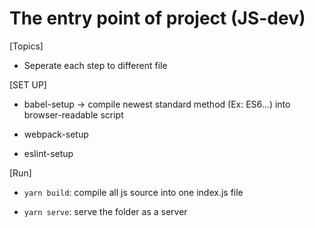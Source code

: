 # The entry point of project (JS-dev)

[Topics]
- Seperate each step to different file


[SET UP]

- babel-setup -> compile newest standard method (Ex: ES6...) into browser-readable script

- webpack-setup

- eslint-setup


[Run]

- `yarn build`: compile all js source into one index.js file

- `yarn serve`: serve the folder as a server
